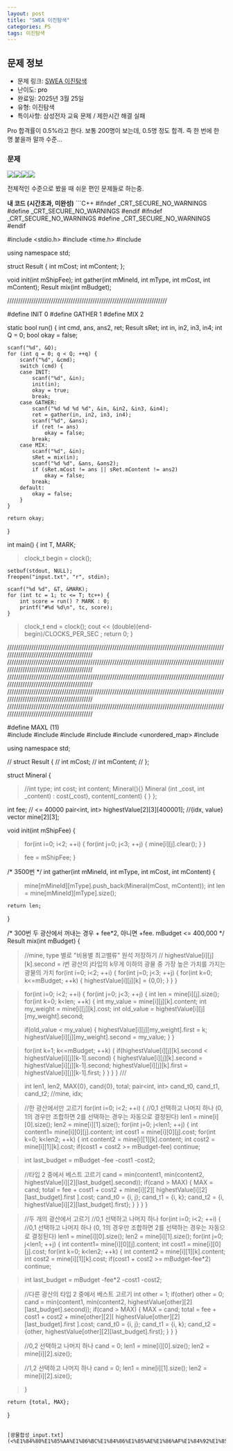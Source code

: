 ```yaml
---
layout: post
title: "SWEA 이진탐색"
categories: PS
tags: 이진탐색
---
```


## 문제 정보
- 문제 링크: [SWEA 이진탐색](비공개)
- 난이도: <span style="color:#000000">pro</span>
- 완료일: 2025년 3월 25일
- 유형: 이진탐색
- 특이사항: 삼성전자 교육 문제 / 제한시간 해결 실패

Pro 합격률이 0.5%라고 한다. 보통 200명이 보는데, 0.5명 정도 합격. 즉 한 번에 한 명 붙을까 말까 수준…

### 문제

[![](image%201.png)](<image%201.png>)[![](image%202.png)](<image%202.png>)[![](image%203.png)](<image%203.png>)[![](image%204.png)](<image%204.png>)

전체적인 수준으로 봤을 때 쉬운 편인 문제들로 하는중.

**내 코드 (시간초과, 미완성)** ```C++
#ifndef _CRT_SECURE_NO_WARNINGS
#define _CRT_SECURE_NO_WARNINGS
#endif
#ifndef _CRT_SECURE_NO_WARNINGS
#define _CRT_SECURE_NO_WARNINGS
#endif

#include <stdio.h>
#include <time.h>
#include <iostream>

using namespace std;

struct Result {
	int mCost;
	int mContent;
};

void init(int mShipFee);
int gather(int mMineId, int mType, int mCost, int mContent);
Result mix(int mBudget);

/////////////////////////////////////////////////////////////////////////

#define INIT 0
#define GATHER 1
#define MIX	2

static bool run() {
	int cmd, ans, ans2, ret;
	Result sRet;
	int in, in2, in3, in4;
	int Q = 0;
	bool okay = false;

	scanf("%d", &Q);
	for (int q = 0; q < Q; ++q) {
		scanf("%d", &cmd);
		switch (cmd) {
		case INIT:
			scanf("%d", &in);
			init(in);
			okay = true;
			break;
		case GATHER:
			scanf("%d %d %d %d", &in, &in2, &in3, &in4);
			ret = gather(in, in2, in3, in4);
			scanf("%d", &ans);
			if (ret != ans)
				okay = false;
			break;
		case MIX:
			scanf("%d", &in);
			sRet = mix(in);
			scanf("%d %d", &ans, &ans2);
			if (sRet.mCost != ans || sRet.mContent != ans2)
				okay = false;
			break;
		default:
			okay = false;
		}
	}

	return okay;
}

int main() {
	int T, MARK;
> clock_t begin = clock();

	setbuf(stdout, NULL);
	freopen("input.txt", "r", stdin);

	scanf("%d %d", &T, &MARK);
	for (int tc = 1; tc <= T; tc++) {
		int score = run() ? MARK : 0;
		printf("#%d %d\n", tc, score);
	}

> clock_t end = clock();
> cout << (double)(end-begin)/CLOCKS_PER_SEC ;
	return 0;
}

//////////////////////////////////////////////////////////////////////////////////////////////////////////////////////////////////////////
//////////////////////////////////////////////////////////////////////////////////////////////////////////////////////////////////////////
//////////////////////////////////////////////////////////////////////////////////////////////////////////////////////////////////////////
//////////////////////////////////////////////////////////////////////////////////////////////////////////////////////////////////////////
//////////////////////////////////////////////////////////////////////////////////////////////////////////////////////////////////////////

#define MAXL	(11)	
#include <iostream>
#include <vector>
#include <queue>
#include <string>
#include <unordered_map>
#include <algorithm>

using namespace std;

// struct Result {
// 	int mCost;
// 	int mContent;
// };

struct Mineral
{
> //int type;
> int cost;
> int content;
> Mineral(){}
> Mineral (int _cost, int _content) : cost(_cost), content(_content) { }
};

int fee; // <= 40000
pair<int, int> highestValue[2][3][400001]; //{idx, value}
vector<Mineral> mine[2][3];

void init(int mShipFee) {
> 
> for(int i=0; i<2; ++i)
> {
> for(int j=0; j<3; ++j)
> {
> mine[i][j].clear();
> }
> }

> fee = mShipFee;
}

/* 3500번
*/
int gather(int mMineId, int mType, int mCost, int mContent) {

> mine[mMineId][mType].push_back(Mineral(mCost, mContent));
> int len = mine[mMineId][mType].size();

	return len;
}

/* 300번
두 광산에서 꺼내는 경우 + fee*2, 아니면 +fee.
mBudget <= 400,000
*/
Result mix(int mBudget) {
> 
> //mine, type 별로 "비용별 최고밸류" 원석 저장하기
> // highestValue[i][j][k].second = i번 광산의 j타입의 k무게 이하의 광물 중 가장 높은 가치를 가지는 광물의 가치
> for(int i=0; i<2; ++i)
> {
> for(int j=0; j<3; ++j)
> {
> for(int k=0; k<=mBudget; ++k)
> {
> highestValue[i][j][k] = {0,0};
> }
> }
> }

> for(int i=0; i<2; ++i)
> {
> for(int j=0; j<3; ++j)
> {
> int len = mine[i][j].size();
> for(int k=0; k<len; ++k)
> {
> int my_value = mine[i][j][k].content;
> int my_weight = mine[i][j][k].cost;
> int old_value = highestValue[i][j][my_weight].second;
> 
> if(old_value < my_value)
> {
> highestValue[i][j][my_weight].first = k;
> highestValue[i][j][my_weight].second = my_value;
> }
> }

> for(int k=1; k<=mBudget; ++k)
> {
> if(highestValue[i][j][k].second < highestValue[i][j][k-1].second)
> {
> highestValue[i][j][k].second = highestValue[i][j][k-1].second;
> highestValue[i][j][k].first = highestValue[i][j][k-1].first;
> }
> }
> }
> }
> ///

> int len1, len2, MAX{0}, cand{0}, total;
> pair<int, int> cand_t0, cand_t1, cand_t2; //mine, idx;

> //한 광산에서만 고르기
> for(int i=0; i<2; ++i)
> {
> //0,1 선택하고 나머지 하나 (0, 1의 경우만 조합하면 2를 선택하는 경우는 자동으로 결정된다)
> len1 = mine[i][0].size();
> len2 = mine[i][1].size();
> for(int j=0; j<len1; ++j)
> {
> int content1= mine[i][0][j].content;
> int cost1 = mine[i][0][j].cost;
> for(int k=0; k<len2; ++k)
> {
> int content2 = mine[i][1][k].content;
> int cost2 = mine[i][1][k].cost;
> if(cost1 + cost2 >= mBudget-fee) continue;

> int last_budget = mBudget -fee -cost1 -cost2;

> //타입 2 중에서 베스트 고르기
> cand = min(content1, min(content2, highestValue[i][2][last_budget].second));
> if(cand > MAX)
> {
> MAX = cand;
> total = fee + cost1 + cost2 + mine[i][2][ highestValue[i][2][last_budget].first ].cost;
> cand_t0 = {i, j};
> cand_t1 = {i, k};
> cand_t2 = {i, highestValue[i][2][last_budget].first};
> }
> }
> }
> }

> //두 개의 광산에서 고르기
> //0,1 선택하고 나머지 하나
> for(int i=0; i<2; ++i)
> {
> //0,1 선택하고 나머지 하나 (0, 1의 경우만 조합하면 2를 선택하는 경우는 자동으로 결정된다)
> len1 = mine[i][0].size();
> len2 = mine[i][1].size();
> for(int j=0; j<len1; ++j)
> {
> int content1= mine[i][0][j].content;
> int cost1 = mine[i][0][j].cost;
> for(int k=0; k<len2; ++k)
> {
> int content2 = mine[i][1][k].content;
> int cost2 = mine[i][1][k].cost;
> if(cost1 + cost2 >= mBudget-fee*2) continue;

> int last_budget = mBudget -fee*2 -cost1 -cost2;

> //다른 광산의 타입 2 중에서 베스트 고르기
> int other = 1;
> if(other) other = 0;
> cand = min(content1, min(content2, highestValue[other][2][last_budget].second));
> if(cand > MAX)
> {
> MAX = cand;
> total = fee + cost1 + cost2 + mine[other][2][ highestValue[other][2][last_budget].first ].cost;
> cand_t0 = {i, j};
> cand_t1 = {i, k};
> cand_t2 = {other, highestValue[other][2][last_budget].first};
> }
> }
> }

> //0,2 선택하고 나머지 하나
> cand = 0;
> len1 = mine[i][0].size();
> len2 = mine[i][2].size();
> 

> //1,2 선택하고 나머지 하나
> cand = 0;
> len1 = mine[i][1].size();
> len2 = mine[i][2].size();
> 

> }
> 

	return {total, MAX};
}

```

[광물합성_input.txt](<%E1%84%80%E1%85%AA%E1%86%BC%E1%84%86%E1%85%AE%E1%86%AF%E1%84%92%E1%85%A1%E1%86%B8%E1%84%89%E1%85%A5%E1%86%BC_input.txt>)
